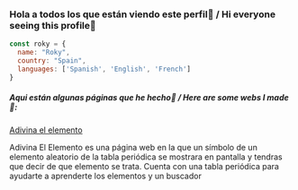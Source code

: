 ### Hola a todos los que están viendo este perfil👋 / Hi everyone seeing this profile👋

```js
const roky = {
  name: "Roky",
  country: "Spain",
  languages: ['Spanish', 'English', 'French']
}
```
##### Aqui están algunas páginas que he hecho👀 / Here are some webs I made👀:

[Adivina el elemento](https://adivinaelelemento.netlify.app)

Adivina El Elemento es una página web en la que un símbolo de un elemento aleatorio de la tabla periódica se mostrara en pantalla y tendras que decir de que elemento se trata. Cuenta con una tabla periódica para ayudarte a aprenderte los elementos y un buscador 

